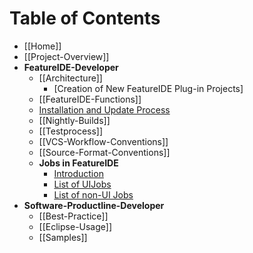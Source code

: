 # Table of Contents

* [[Home]]
* [[Project-Overview]]
* **FeatureIDE-Developer**
  * [[Architecture]]
    * [Creation of New FeatureIDE Plug-in Projects]
  * [[FeatureIDE-Functions]]
  * [Installation and Update Process](https://github.com/tthuem/FeatureIDE/wiki/InstallationAndUpdateProcess)
  * [[Nightly-Builds]]
  * [[Testprocess]]
  * [[VCS-Workflow-Conventions]]
  * [[Source-Format-Conventions]]
  * **Jobs in FeatureIDE**
    * [Introduction](https://github.com/tthuem/FeatureIDE/wiki/Jobs-in-FeatureIDE)
    * [List of UIJobs](https://github.com/tthuem/FeatureIDE/wiki/List-of-UIJobs-created-in-FeatureIDE)
    * [List of non-UI Jobs](https://github.com/tthuem/FeatureIDE/wiki/List-of-non-UI-Jobs-created-in-FeatureIDE)
* **Software-Productline-Developer**
  * [[Best-Practice]]
  * [[Eclipse-Usage]]
  * [[Samples]]

